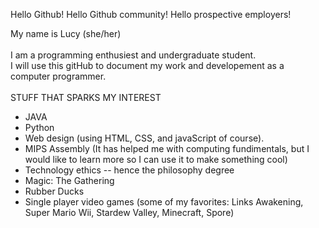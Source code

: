 Hello Github! Hello Github community! Hello prospective employers!

My name is Lucy (she/her)<br><br>I am a programming enthusiest and undergraduate student.<br>
I will use this gitHub to document my work and developement as a computer programmer. <br> 
<br>
STUFF THAT SPARKS MY INTEREST
<br>
* JAVA
* Python
* Web design (using HTML, CSS, and javaScript of course).<br>
* MIPS Assembly (It has helped me with computing fundimentals, but I would like to learn more so I can use it to make something cool)
* Technology ethics -- hence the philosophy degree
* Magic: The Gathering
* Rubber Ducks
* Single player video games (some of my favorites: Links Awakening, Super Mario Wii, Stardew Valley, Minecraft, Spore)
<br>

<!--
**lucyMurphyCS/lucyMurphyCS** is a ✨ _special_ ✨ repository because its `README.md` (this file) appears on your GitHub profile.

Here are some ideas to get you started:

- 🔭 I’m currently working on ...
- 🌱 I’m currently learning ...
- 👯 I’m looking to collaborate on ...
- 🤔 I’m looking for help with ...
- 💬 Ask me about ...
- 📫 How to reach me: ...
- 😄 Pronouns: ...
- ⚡ Fun fact: ...
-->
